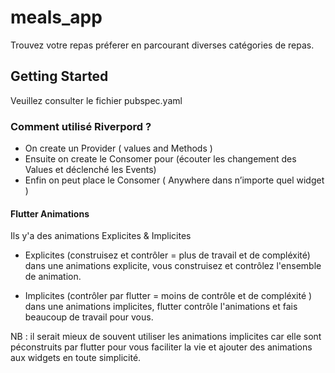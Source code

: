 # meals_app

Trouvez votre repas préferer en parcourant diverses catégories de repas.

## Getting Started

Veuillez consulter le fichier pubspec.yaml 

### Comment utilisé Riverpord ?

- On create un Provider ( values and Methods )
- Ensuite on create le Consomer pour (écouter les changement des Values et déclenché les Events)
- Enfin on peut place le Consomer ( Anywhere dans n’importe quel widget )

#### Flutter Animations

Ils y'a des animations Explicites & Implicites

- Explicites (construisez et contrôler = plus de travail et de compléxité)
    dans une animations explicite, vous construisez et contrôlez l'ensemble de animation.

- Implicites (contrôler par flutter = moins de contrôle et de compléxité )
    dans une animations implicites, flutter contrôle l'animations et fais beaucoup de travail pour vous.

NB : il serait mieux de souvent utiliser les animations implicites car elle sont péconstruits par flutter pour vous faciliter la vie et ajouter des animations aux widgets en toute simplicité.
